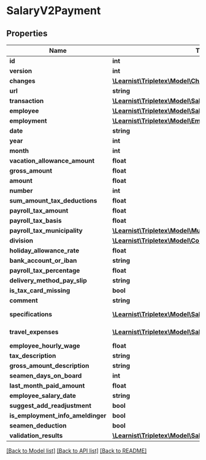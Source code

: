 # SalaryV2Payment

## Properties
Name | Type | Description | Notes
------------ | ------------- | ------------- | -------------
**id** | **int** |  | [optional] 
**version** | **int** |  | [optional] 
**changes** | [**\Learnist\Tripletex\Model\Change[]**](Change.md) |  | [optional] 
**url** | **string** |  | [optional] 
**transaction** | [**\Learnist\Tripletex\Model\SalaryV2Transaction**](SalaryV2Transaction.md) |  | [optional] 
**employee** | [**\Learnist\Tripletex\Model\SalaryV2Employee**](SalaryV2Employee.md) |  | 
**employment** | [**\Learnist\Tripletex\Model\Employment**](Employment.md) |  | 
**date** | **string** | Voucher date. | [optional] 
**year** | **int** |  | [optional] 
**month** | **int** |  | [optional] 
**vacation_allowance_amount** | **float** |  | [optional] 
**gross_amount** | **float** |  | [optional] 
**amount** | **float** |  | [optional] 
**number** | **int** |  | [optional] 
**sum_amount_tax_deductions** | **float** |  | [optional] 
**payroll_tax_amount** | **float** |  | [optional] 
**payroll_tax_basis** | **float** |  | [optional] 
**payroll_tax_municipality** | [**\Learnist\Tripletex\Model\Municipality**](Municipality.md) |  | [optional] 
**division** | [**\Learnist\Tripletex\Model\Company**](Company.md) |  | [optional] 
**holiday_allowance_rate** | **float** |  | [optional] 
**bank_account_or_iban** | **string** |  | [optional] 
**payroll_tax_percentage** | **float** |  | [optional] 
**delivery_method_pay_slip** | **string** |  | [optional] 
**is_tax_card_missing** | **bool** |  | [optional] 
**comment** | **string** |  | [optional] 
**specifications** | [**\Learnist\Tripletex\Model\SalaryV2Specification[]**](SalaryV2Specification.md) | Link to salary specifications. | [optional] 
**travel_expenses** | [**\Learnist\Tripletex\Model\SalaryV2TravelExpense[]**](SalaryV2TravelExpense.md) | Link to salary specifications. | [optional] 
**employee_hourly_wage** | **float** |  | [optional] 
**tax_description** | **string** |  | [optional] 
**gross_amount_description** | **string** |  | [optional] 
**seamen_days_on_board** | **int** |  | [optional] 
**last_month_paid_amount** | **float** |  | [optional] 
**employee_salary_date** | **string** |  | [optional] 
**suggest_add_readjustment** | **bool** |  | [optional] 
**is_employment_info_ameldinger** | **bool** |  | [optional] 
**seamen_deduction** | **bool** |  | [optional] 
**validation_results** | [**\Learnist\Tripletex\Model\SalaryV2PaymentValidationResult**](SalaryV2PaymentValidationResult.md) |  | [optional] 

[[Back to Model list]](../../README.md#documentation-for-models) [[Back to API list]](../../README.md#documentation-for-api-endpoints) [[Back to README]](../../README.md)

